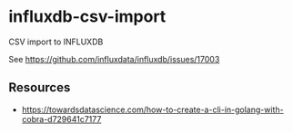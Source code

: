 # influxdb-csv-import
CSV import to INFLUXDB

See https://github.com/influxdata/influxdb/issues/17003

## Resources
* https://towardsdatascience.com/how-to-create-a-cli-in-golang-with-cobra-d729641c7177